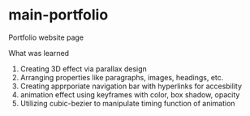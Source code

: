 # main-portfolio
Portfolio website page 

What was learned
1. Creating 3D effect via parallax design
2. Arranging properties like paragraphs, images, headings, etc.
3. Creating apprporiate navigation bar with hyperlinks for accesbility
4. animation effect using keyframes with color, box shadow, opacity
5. Utilizing cubic-bezier to manipulate timing function of animation

